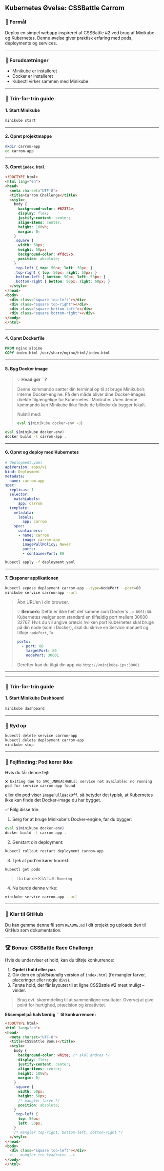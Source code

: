 ## Kubernetes Øvelse: CSSBattle Carrom

### 🌟 Formål

Deploy en simpel webapp inspireret af CSSBattle #2 ved brug af Minikube og Kubernetes. Denne øvelse giver praktisk erfaring med pods, deployments og services.

---

### 🔧 Forudsætninger

- Minikube er installeret
- Docker er installeret
- Kubectl virker sammen med Minikube

---

### 🔧 Trin-for-trin guide

#### 1. Start Minikube

```bash
minikube start
```

---

#### 2. Opret projektmappe

```bash
mkdir carrom-app
cd carrom-app
```

---

#### 3. Opret `index.html`

```html
<!DOCTYPE html>
<html lang="en">
<head>
  <meta charset="UTF-8">
  <title>Carrom Challenge</title>
  <style>
    body {
      background-color: #62374e;
      display: flex;
      justify-content: center;
      align-items: center;
      height: 100vh;
      margin: 0;
    }
    .square {
      width: 50px;
      height: 50px;
      background-color: #fdc57b;
      position: absolute;
    }
    .top-left { top: 50px; left: 50px; }
    .top-right { top: 50px; right: 50px; }
    .bottom-left { bottom: 50px; left: 50px; }
    .bottom-right { bottom: 50px; right: 50px; }
  </style>
</head>
<body>
  <div class="square top-left"></div>
  <div class="square top-right"></div>
  <div class="square bottom-left"></div>
  <div class="square bottom-right"></div>
</body>
</html>
```

---

#### 4. Opret Dockerfile

```Dockerfile
FROM nginx:alpine
COPY index.html /usr/share/nginx/html/index.html
```

---

#### 5. Byg Docker image

> 💡 **Hvad gør **``**?**
>
> Denne kommando sætter din terminal op til at bruge Minikube’s interne Docker-engine. På den måde bliver dine Docker-images direkte tilgængelige for Kubernetes i Minikube. Uden denne kommando kan Minikube ikke finde de billeder du bygger lokalt.
>
> Nulstil med:
>
> ```bash
> eval $(minikube docker-env -u)
> ```

```bash
eval $(minikube docker-env)
docker build -t carrom-app .
```

---

#### 6. Opret og deploy med Kubernetes

```yaml
# deployment.yaml
apiVersion: apps/v1
kind: Deployment
metadata:
  name: carrom-app
spec:
  replicas: 1
  selector:
    matchLabels:
      app: carrom
  template:
    metadata:
      labels:
        app: carrom
    spec:
      containers:
      - name: carrom
        image: carrom-app
        imagePullPolicy: Never
        ports:
        - containerPort: 80
```

```bash
kubectl apply -f deployment.yaml
```

---

#### 7. Eksponer applikationen

```bash
kubectl expose deployment carrom-app --type=NodePort --port=80
minikube service carrom-app --url
```

> Åbn URL'en i din browser.

> 💡 **Bemærk:** Dette er ikke helt det samme som Docker's `-p 8001:80`. Kubernetes vælger som standard en tilfældig port mellem 30000–32767. Hvis du vil angive præcis hvilken port Kubernetes skal bruge på din node (som i Docker), skal du skrive en Service manuelt og tilføje `nodePort`, fx:
>
> ```yaml
> ports:
>   - port: 80
>     targetPort: 80
>     nodePort: 30001
> ```
>
> Derefter kan du tilgå din app via `http://<minikube-ip>:30001`

---

---

### 🔧 Trin-for-trin guide

#### 1. Start Minikube Dashboard

```bash
minikube dashboard
```

---

### 🧽 Ryd op

```bash
kubectl delete service carrom-app
kubectl delete deployment carrom-app
minikube stop
```

---

### 🧯 Fejlfinding: Pod kører ikke

Hvis du får denne fejl:

```
❌ Exiting due to SVC_UNREACHABLE: service not available: no running pod for service carrom-app found
```

eller din pod viser `ImagePullBackOff`, så betyder det typisk, at Kubernetes ikke kan finde det Docker-image du har bygget.

✅ Følg disse trin:

1. Sørg for at bruge Minikube's Docker-engine, før du bygger:

```bash
eval $(minikube docker-env)
docker build -t carrom-app .
```

2. Genstart din deployment:

```bash
kubectl rollout restart deployment carrom-app
```

3. Tjek at pod'en kører korrekt:

```bash
kubectl get pods
```

> Du bør se STATUS: `Running`

4. Nu burde denne virke:

```bash
minikube service carrom-app --url
```

---

### 🚀 Klar til GitHub

Du kan gemme denne fil som `README.md` i dit projekt og uploade den til GitHub som dokumentation.

---

### 🏆 Bonus: CSSBattle Race Challenge

Hvis du underviser et hold, kan du tilføje konkurrence:

1. **Opdel i hold eller par.**
2. Giv dem en *ufuldstændig* version af `index.html` (fx mangler farver, placeringer eller nogle `div`s).
3. Første hold, der får layoutet til at ligne CSSBattle #2 mest muligt – vinder.

> Brug evt. skærmdeling til at sammenligne resultater. Overvej at give point for hurtighed, præcision og kreativitet.

**Eksempel på halvfærdig **``** til konkurrencen:**

```html
<!DOCTYPE html>
<html lang="en">
<head>
  <meta charset="UTF-8">
  <title>CSSBattle Bonus</title>
  <style>
    body {
      background-color: white; /* skal ændres */
      display: flex;
      justify-content: center;
      align-items: center;
      height: 100vh;
      margin: 0;
    }
    .square {
      width: 50px;
      height: 50px;
      /* mangler farve */
      position: absolute;
    }
    .top-left {
      top: 50px;
      left: 50px;
    }
    /* mangler top-right, bottom-left, bottom-right */
  </style>
</head>
<body>
  <div class="square top-left"></div>
  <!-- mangler tre kvadrater -->
</body>
</html>
```

